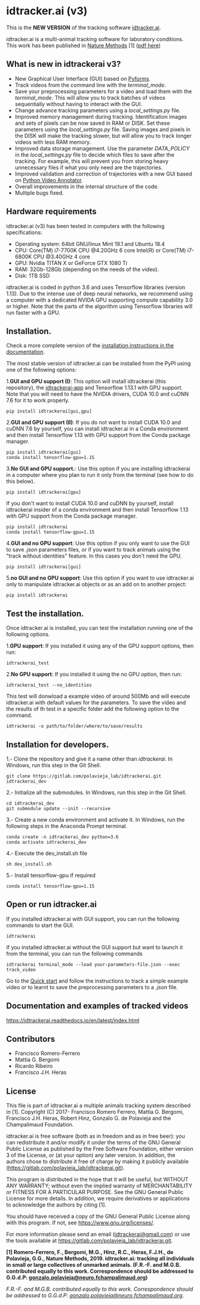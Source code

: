 # idtracker.ai (v3)

This is the **NEW VERSION** of the tracking software [idtracker.ai](https://idtracker.ai).

idtracker.ai is a multi-animal tracking software for laboratory conditions. This work has been published in [Nature Methods](https://www.nature.com/articles/s41592-018-0295-5?WT.feed_name=subjects_software) [1] ([pdf here](https://drive.google.com/file/d/1fYBcmH6PPlwy0AQcr4D0iS2Qd-r7xU9n/view?usp=sharing))

## What is new in idtrackerai v3?

- New Graphical User Interface (GUI) based on [Pyforms](https://pyforms.readthedocs.io/en/v4/).
- Track videos from the command line with the *terminal_mode*.
- Save your preprocessing parameters for a video and load them with the *terminal_mode*. This will allow you to track batches of videos sequentially without having to interact with the GUI.
- Change advance tracking parameters using a *local_settings.py* file.
- Improved memory management during tracking. Identification images and sets of pixels can be
now saved in RAM or DISK. Set these parameters using the *local_settings.py* file. Saving images and pixels in the DISK will make the tracking slower, but will allow you to track longer videos with less RAM memory.
- Improved data storage management. Use the parameter *DATA_POLICY* in the *local_settings.py* file to decide which files to save after the tracking. For example, this will prevent you from storing heavy unnecessary files if what you only need are the trajectories.
- Improved validation and correction of trajectories with a new GUI based on [Python Video Annotator](https://pythonvideoannotator.readthedocs.io/en/master/).
- Overall improvements in the internal structure of the code.
- Multiple bugs fixed.

## Hardware requirements

idtracker.ai (v3) has been tested in computers with the following specifications:

- Operating system: 64bit GNU/linux Mint 19.1 and Ubuntu 18.4
- CPU: Core(TM) i7-7700K CPU @4.20GHz 6 core Intel(R) or Core(TM) i7-6800K CPU @3.40GHz 4 core
- GPU: Nvidia TITAN X or GeForce GTX 1080 Ti
- RAM: 32Gb-128Gb (depending on the needs of the video).
- Disk: 1TB SSD

idtracker.ai is coded in python 3.6 and uses Tensorflow libraries
(version 1.13). Due to the intense use of deep neural networks, we recommend using a computer with a dedicated NVIDA GPU supporting compute capability 3.0 or higher. Note that the parts of the algorithm using Tensorflow libraries will run faster with a GPU.

## Installation.

Check a more complete version of the [installation instructions in the documentation](https://idtrackerai.readthedocs.io/en/latest/how_to_install.html).

The most stable version of idtracker.ai can be installed from the PyPI using one of the following options:

1.**GUI and GPU support (I)**: This option will install idtrackerai (this repository), the [idtrackerai-app](https://gitlab.com/polavieja_lab/idtrackerai-app) and Tensorflow 1.13.1 with GPU support. Note that you will need to have the NVIDIA drivers, CUDA 10.0 and cuDNN 7.6 for it to work properly.

    pip install idtrackerai[gui,gpu]

2.**GUI and GPU support (II)**: If you do not want to install CUDA 10.0 and cuDNN 7.6 by yourself, you can install idtracker.ai in a Conda environment and then install Tensorflow 1.13 with GPU support from the Conda package manager.

    pip install idtrackerai[gui]
    conda install tensorflow-gpu=1.15

3.**No GUI and GPU support.**: Use this option if you are installing idtrackerai in a computer where you plan to run it only from the terminal (see how to do this below).

    pip install idtrackerai[gpu]

If you don't want to install CUDA 10.0 and cuDNN by yourself, install idtrackerai insider of a conda environment and then install Tensorflow 1.13 with GPU support from the Conda package manager.

    pip install idtrackerai
    conda install tensorflow-gpu=1.15

4.**GUI and no GPU support**: Use this option if you only want to use the GUI to save *.json* parameters files, or if you want to track animals using the "track without identities" feature. In this cases you don't need the GPU.

    pip install idtrackerai[gui]


5.**no GUI and no GPU support**: Use this option if you want to use idtracker.ai only to manipulate idtracker.ai objects or as an add on to another project:

    pip install idtrackerai


## Test the installation.

Once idtracker.ai is installed, you can test the installation running one of the following options.

1.**GPU support**: If you installed it using any of the GPU support options, then run:

    idtrackerai_test

2.**No GPU support**: If you installed it using the no GPU option, then run:

    idtrackerai_test --no_identities

This test will donwload a example video of around 500Mb and will execute idtracker.ai with default values for the parameters. To save the video and the results of th test in a specific folder add the following option to the command.

    idtrackerai -o path/to/folder/where/to/save/results

## Installation for developers.

1.- Clone the repository and give it a name other than *idtrackerai*. In Windows, run this step in the Git Shell.

    git clone https://gitlab.com/polavieja_lab/idtrackerai.git idtrackerai_dev

2.- Initialize all the submodules. In Windows, run this step in the Git Shell.
    
    cd idtrackerai_dev 
    git submodule update --init --recursive
    
3.- Create a new conda environment and activate it. In Windows, run the following steps in the Anaconda Prompt terminal.

    conda create -n idtrackerai_dev python=3.6
    conda activate idtrackerai_dev 
       
4.- Execute the dev_install.sh file

    sh dev_install.sh
    
5.- Install tensorflow-gpu if required 

    conda install tensorflow-gpu=1.15

## Open or run idtracker.ai

If you installed idtracker.ai with GUI support, you can run the following commands to start the GUI.

    idtrackerai

If you installed idtracker.ai without the GUI support but want to launch it from the terminal, you can run the following commands

    idtrackerai terminal_mode --load your-parameters-file.json --exec track_video

Go to the [Quick start](https://idtrackerai.readthedocs.io/en/latest/quickstart.html) and follow the instructions to track a simple example video or to learnt to save the preprocessing parameters to a *.json* file.

## Documentation and examples of tracked videos

https://idtrackerai.readthedocs.io/en/latest/index.html

## Contributors
* Francisco Romero-Ferrero
* Mattia G. Bergomi
* Ricardo Ribeiro
* Francisco J.H. Heras

## License
This file is part of idtracker.ai a multiple animals tracking system
described in [1].
Copyright (C) 2017- Francisco Romero Ferrero, Mattia G. Bergomi,
Francisco J.H. Heras, Robert Hinz, Gonzalo G. de Polavieja and the
Champalimaud Foundation.

idtracker.ai is free software (both as in freedom and as in free beer):
you can redistribute it and/or modify it under the terms of the GNU
General Public License as published by the Free Software Foundation,
either version 3 of the License, or (at your option) any later version.
In addition, the authors chose to distribute it free of charge by making it
publicly available (https://gitlab.com/polavieja_lab/idtrackerai.git).

This program is distributed in the hope that it will be useful,
but WITHOUT ANY WARRANTY; without even the implied warranty of
MERCHANTABILITY or FITNESS FOR A PARTICULAR PURPOSE.  See the
GNU General Public License for more details. In addition, we require
derivatives or applications to acknowledge the authors by citing [1].

You should have received a copy of the GNU General Public License
along with this program.  If not, see <https://www.gnu.org/licenses/>.

For more information please send an email (idtrackerai@gmail.com) or
use the tools available at https://gitlab.com/polavieja_lab/idtrackerai.git.

**[1] Romero-Ferrero, F., Bergomi, M.G., Hinz, R.C., Heras, F.J.H., de Polavieja, G.G., Nature Methods, 2019.
idtracker.ai: tracking all individuals in small or large collectives of unmarked animals.
(F.R.-F. and M.G.B. contributed equally to this work.
Correspondence should be addressed to G.G.d.P: gonzalo.polavieja@neuro.fchampalimaud.org)**

*F.R.-F. and M.G.B. contributed equally to this work. Correspondence should be addressed to G.G.d.P:
gonzalo.polavieja@neuro.fchampalimaud.org.*
